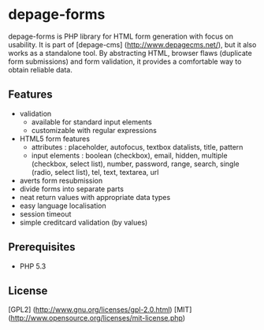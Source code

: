 depage-forms
============

depage-forms is PHP library for HTML form generation with focus on usability.
It is part of [depage-cms] (http://www.depagecms.net/), but it also works as a standalone tool. By abstracting
HTML, browser flaws (duplicate form submissions) and form validation, it
provides a comfortable way to obtain reliable data.

Features
--------

- validation
    - available for standard input elements
    - customizable with regular expressions
- HTML5 form features
    - attributes : placeholder, autofocus, textbox datalists, title, pattern
    - input elements : boolean (checkbox), email, hidden, multiple (checkbox, select list), number, password, range, search, single (radio, select list), tel, text, textarea, url
- averts form resubmission
- divide forms into ѕeparate parts
- neat return values with appropriate data types
- easy language localisation
- session timeout
- simple creditcard validation (by values)

Prerequisites
-------------
- PHP 5.3

License
-------
[GPL2] (http://www.gnu.org/licenses/gpl-2.0.html)
[MIT] (http://www.opensource.org/licenses/mit-license.php)

